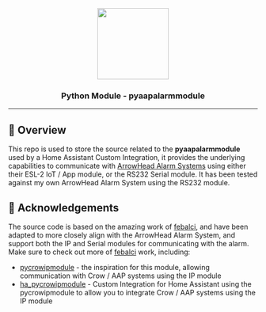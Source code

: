 <div align="center">

<img src="https://avatars.githubusercontent.com/u/34251619?v=4" align="center" width="144px" height="144px"/>

### Python Module - pyaapalarmmodule

</div>

---

## 📖 Overview

This repo is used to store the source related to the **pyaapalarmmodule** used by a Home Assistant Custom Integration, it provides the underlying capabilities to communicate with [ArrowHead Alarm Systems](https://aap.co.nz) using either their ESL-2 IoT / App module, or the RS232 Serial module. It has been tested against my own ArrowHead Alarm System using the RS232 module.

## 🙌 Acknowledgements

The source code is based on the amazing work of [febalci](https://github.com/febalci), and have been adapted to more closely align with the ArrowHead Alarm System, and support both the IP and Serial modules for communicating with the alarm. Make sure to check out more of [febalci](https://github.com/febalci) work, including:

- [pycrowipmodule](https://github.com/febalci/pycrowipmodule) - the inspiration for this module, allowing communication with Crow / AAP systems using the IP module
- [ha_pycrowipmodule](https://github.com/febalci/ha_pycrowipmodule) - Custom Integration for Home Assistant using the pycrowipmodule to allow you to integrate Crow / AAP systems using the IP module
